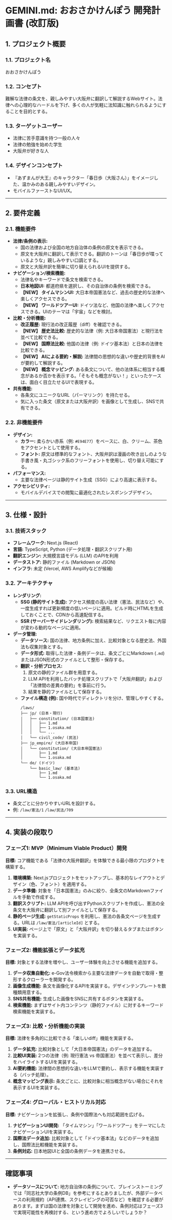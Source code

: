 # GEMINI.md: おおさかけんぽう 開発計画書 (改訂版)

## 1. プロジェクト概要

### 1.1. プロジェクト名
おおさかけんぽう

### 1.2. コンセプト
難解な法律の条文を、親しみやすい大阪弁に翻訳して解説するWebサイト。法律への心理的なハードルを下げ、多くの人が気軽に法知識に触れられるようにすることを目的とする。

### 1.3. ターゲットユーザー
- 法律に苦手意識を持つ一般の人々
- 法律の勉強を始めた学生
- 大阪弁が好きな人

### 1.4. デザインコンセプト
- 『あずまんが大王』のキャラクター「春日歩（大阪さん）」をイメージした、温かみのある親しみやすいデザイン。
- モバイルファーストなUI/UX。

---

## 2. 要件定義

### 2.1. 機能要件
- **法律/条例の表示:**
    - 国の法律および全国の地方自治体の条例の原文を表示できる。
    - 原文を大阪弁に翻訳して表示できる。翻訳のトーンは「春日歩が喋っているような」親しみやすい口調とする。
    - 原文と大阪弁訳を簡単に切り替えられるUIを提供する。
- **ナビゲーション/検索機能:**
    - 法律名やキーワードで条文を検索できる。
    - **日本地図UI:** 都道府県を選択し、その自治体の条例を検索できる。
    - **【NEW】 タイムマシンUI:** 大日本帝国憲法など、過去の歴史的な法律へ楽しくアクセスできる。
    - **【NEW】 ワールドツアーUI:** ドイツ法など、他国の法律へ楽しくアクセスできる。UIのテーマは「宇宙」などを検討。
- **比較・分析機能:**
    - **改正履歴:** 現行法の改正履歴（diff）を確認できる。
    - **【NEW】 歴史法比較:** 歴史的な法律（例: 大日本帝国憲法）と現行法を並べて比較できる。
    - **【NEW】 国際法比較:** 他国の法律（例: ドイツ基本法）と日本の法律を比較できる。
    - **【NEW】 AIによる要約・解説:** 法律間の思想的な違いや歴史的背景をAIが要約して解説する。
    - **【NEW】 概念マッピング:** ある条文について、他の法体系に相当する概念があるか否かを表示する。「そもそも概念がない！」といったケースは、面白く目立たせるUIで表現する。
- **共有機能:**
    - 各条文にユニークなURL（パーマリンク）を持たせる。
    - 気に入った条文（原文または大阪弁訳）を画像として生成し、SNSで共有できる。

### 2.2. 非機能要件
- **デザイン:**
    - **カラー:** 柔らかい赤系（例: `#E94E77`）をベースに、白、クリーム、茶色をアクセントとして使用する。
    - **フォント:** 原文は標準的なフォント、大阪弁訳は漫画の吹き出しのような手書き風・丸ゴシック系のフリーフォントを使用し、切り替え可能にする。
- **パフォーマンス:**
    - 主要な法律ページは静的サイト生成（SSG）により高速に表示する。
- **アクセシビリティ:**
    - モバイルデバイスでの閲覧に最適化されたレスポンシブデザイン。

---

## 3. 仕様・設計

### 3.1. 技術スタック
- **フレームワーク:** Next.js (React)
- **言語:** TypeScript, Python (データ処理・翻訳スクリプト用)
- **翻訳エンジン:** 大規模言語モデル (LLM) のAPIを利用
- **データストア:** 静的ファイル (Markdown or JSON)
- **インフラ:** 未定 (Vercel, AWS Amplifyなどが候補)

### 3.2. アーキテクチャ
- **レンダリング:**
    - **SSG (静的サイト生成):** アクセス頻度の高い法律（憲法、民法など）や、一度生成すれば更新頻度の低いページに適用。ビルド時にHTMLを生成しておくことで、CDNから高速配信する。
    - **SSR (サーバーサイドレンダリング):** 検索結果など、リクエスト毎に内容が変わる動的なページに適用。
- **データ管理:**
    - **データソース:** 国の法律、地方条例に加え、比較対象となる歴史法、外国法も収集対象とする。
    - **データ形式:** 取得した法律・条例データは、条文ごとにMarkdown (`.md`) またはJSON形式のファイルとして整形・保存する。
    - **翻訳・分析プロセス:**
        1. 原文の静的ファイル群を用意する。
        2. LLM APIを利用したバッチ処理スクリプトで「大阪弁翻訳」および「法律間の差異の要約」を事前に行う。
        3. 結果を静的ファイルとして保存する。
    - **ファイル構造 (例):** 国や時代でディレクトリを分け、管理しやすくする。
      ```
      /laws/
      ├── jp/ (日本・現行)
      │   ├── constitution/ (日本国憲法)
      │   │   ├── 1.md
      │   │   ├── 1.osaka.md
      │   │   └── ...
      │   └── civil_code/ (民法)
      ├── jp_empire/ (大日本帝国)
      │   └── constitution/ (大日本帝国憲法)
      │       ├── 1.md
      │       └── 1.osaka.md
      └── de/ (ドイツ)
          └── basic_law/ (基本法)
              ├── 1.md
              └── 1.osaka.md
      ```

### 3.3. URL構造
- 条文ごとに分かりやすいURLを設計する。
- 例: `/law/憲法/1` `/law/民法/709`

---

## 4. 実装の段取り

### フェーズ1: MVP（Minimum Viable Product）開発
**目標:** コア機能である「法律の大阪弁翻訳」を体験できる最小限のプロダクトを構築する。
1.  **環境構築:** Next.jsプロジェクトをセットアップし、基本的なレイアウトとデザイン（色、フォント）を適用する。
2.  **データ準備:** 対象を「日本国憲法」のみに絞り、全条文のMarkdownファイルを手動で作成する。
3.  **翻訳スクリプト:** LLM APIを呼び出すPythonスクリプトを作成し、憲法の全条文を大阪弁に翻訳して別ファイルとして保存する。
4.  **静的ページ生成:** `getStaticProps` を利用し、憲法の各条文ページを生成する。URLは `/law/憲法/[articleId]` とする。
5.  **UI実装:** ページ上で「原文」と「大阪弁訳」を切り替えるタブまたはボタンを実装する。

### フェーズ2: 機能拡張とデータ拡充
**目標:** 対象とする法律を増やし、ユーザー体験を向上させる機能を追加する。
1.  **データ収集自動化:** e-Gov法令検索から主要な法律データを自動で取得・整形するクローラーを開発する。
2.  **画像生成機能:** 条文を画像化するAPIを実装する。デザインテンプレートを数種類用意する。
3.  **SNS共有機能:** 生成した画像をSNSに共有するボタンを実装する。
4.  **検索機能:** まずはサイト内コンテンツ（静的ファイル）に対するキーワード検索機能を実装する。

### フェーズ3: 比較・分析機能の実装
**目標:** 法律を多角的に比較できる「楽しいdiff」機能を実装する。
1.  **データ拡充:** 比較対象として「大日本帝国憲法」のデータを追加する。
2.  **比較UI実装:** 2つの法律（例: 現行憲法 vs 帝国憲法）を並べて表示し、差分をハイライトするUIを実装する。
3.  **AI要約機能:** 法律間の思想的な違いをLLMで要約し、表示する機能を実装する（バッチ処理）。
4.  **概念マッピング表示:** 条文ごとに、比較対象に相当概念がない場合にそれを表示するUIを実装する。

### フェーズ4: グローバル・ヒストリカル対応
**目標:** ナビゲーションを拡張し、条例や国際法へも対応範囲を広げる。
1.  **ナビゲーションUI開発:** 「タイムマシン」「ワールドツアー」をテーマにしたナビゲーションUIを実装する。
2.  **国際法データ追加:** 比較対象として「ドイツ基本法」などのデータを追加し、国際法比較機能を実装する。
3.  **条例対応:** 日本地図UIと全国の条例データを連携させる。

---

## 確認事項

- **データソースについて:** 地方自治体の条例について、ブレインストーミングでは「同志社大学の条例DB」を参考にするとありましたが、外部データベースの利用規約（API連携、スクレイピングの可否など）を確認する必要があります。まずは国の法律を対象として開発を進め、条例対応はフェーズ3で実現可能性を再検討する、という進め方でよろしいでしょうか？
